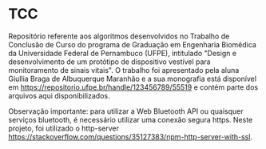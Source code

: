 # TCC

Repositório referente aos algoritmos desenvolvidos no Trabalho de Conclusão de Curso do programa de Graduação em Engenharia Biomédica da Universidade Federal de Pernambuco (UFPE), intitulado "Design e desenvolvimento de um protótipo de dispositivo vestível para monitoramento de sinais vitais". O trabalho foi apresentado pela aluna Giullia Braga de Albuquerque Maranhão e a sua monografia está disponível em https://repositorio.ufpe.br/handle/123456789/55519 e contém parte dos arquivos aqui disponibilizados.

Observação importante: para utilizar a Web Bluetooth API ou quaisquer serviços bluetooth, é necessário utilizar uma conexão segura https. Neste projeto, foi utilizado o http-server https://stackoverflow.com/questions/35127383/npm-http-server-with-ssl.
